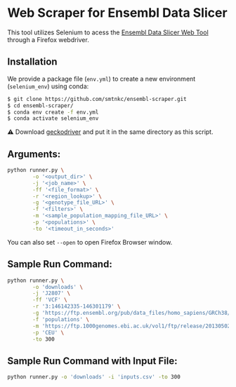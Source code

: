# Web Scraper for Ensembl Data Slicer

This tool utilizes Selenium to acess the [Ensembl Data Slicer Web Tool](https://www.ensembl.org/Homo_sapiens/Tools/DataSlicer?db=core;expand_form=true) through a Firefox webdriver.

## Installation

We provide a package file (``env.yml``) to create a new environment (``selenium_env``) using conda:

```bash
$ git clone https://github.com/smtnkc/ensembl-scraper.git
$ cd ensembl-scraper/
$ conda env create -f env.yml
$ conda activate selenium_env
```

:warning: Download [geckodriver](https://github.com/mozilla/geckodriver/releases) and put it in the same directory as this script.

## Arguments:
```bash
python runner.py \
        -o '<output_dir>' \
        -j '<job_name>' \
        -ff '<file_format>' \
        -r '<region_lookup>' \
        -g '<genotype_file_URL>' \
        -f '<filters>' \
        -m '<sample_population_mapping_file_URL>' \
        -p '<populations>' \
        -to '<timeout_in_seconds>'
```

You can also set ``--open`` to open Firefox Browser window.

## Sample Run Command:
```bash
python runner.py \
        -o 'downloads' \
        -j 'J2807' \
        -ff 'VCF' \
        -r '3:146142335-146301179' \
        -g 'https://ftp.ensembl.org/pub/data_files/homo_sapiens/GRCh38/variation_genotype/ALL.chr3_GRCh38.genotypes.20170504.vcf.gz' \
        -f 'populations' \
        -m 'https://ftp.1000genomes.ebi.ac.uk/vol1/ftp/release/20130502/integrated_call_samples_v3.20130502.ALL.panel' \
        -p 'CEU' \
        -to 300
```

## Sample Run Command with Input File:
```bash
python runner.py -o 'downloads' -i 'inputs.csv' -to 300
```
